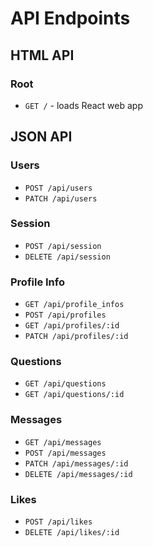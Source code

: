 # API Endpoints

## HTML API

### Root

- `GET /` - loads React web app

## JSON API

### Users

- `POST /api/users`
- `PATCH /api/users`

### Session

- `POST /api/session`
- `DELETE /api/session`

### Profile Info

- `GET /api/profile_infos`
- `POST /api/profiles`
- `GET /api/profiles/:id`
- `PATCH /api/profiles/:id`

### Questions

- `GET /api/questions`
- `GET /api/questions/:id`

### Messages

- `GET /api/messages`
- `POST /api/messages`
- `PATCH /api/messages/:id`
- `DELETE /api/messages/:id`

### Likes
- `POST /api/likes`
- `DELETE /api/likes/:id`
